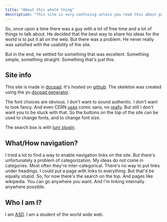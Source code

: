 ```yaml
---
title: "About this whole thing"
description: "This site is very confusing unless you read this about page"
---
```

So, once upon a time there was a guy with a lot of free time and a lot of things to talk about.
He decided that the best way to share his ideas for the world is to put it all on the web.
But there was a problem. He never really was satisfied with the usability of the site.

But in the end, he settled for something that was excellent. Something simple, something straight. Something that's just this.

Site info
-----
This site is made in [docpad](http://docpad.org). It's hosted on [github](https://github.com/learnlearnin/learnlearnin.github.io). The skeleton was created using the yo [docpad generator](https://www.npmjs.org/package/generator-docpad).

The font choices are obvious. I don't want to sound authentic. I don't want to look fancy. And  even CERN [uses](http://home.web.cern.ch/about/updates/2014/04/cern-switch-comic-sans) comic sans, no [really](https://www.youtube.com/watch?v=AzX0dwbY4Yk). But still I don't want you to be stuck with that. So the buttons on the top of the site can be used to change fonts, and to change font size.

The search box is with [lunr plugin](https://www.npmjs.org/package/docpad-plugin-lunr).

What/How navigation?
----
I tried a lot to find a way to enable navigation links on the site. But there's unfortunately a problem of categorization. My ideas do not come in categories. Most often they're inter-categorical. There's no way to put links under headings. I could put a page with links to everything. But that'd be equally stupid. So, for now there's the search on the top. And pages like wikipedia. You can go anywhere you want. And I'm linking internally anywhere possible.

Who I am I?
----
I am [A](http://asdofindia.blogspot.com)[S](https://github.com/asdofindia)[D](https://plus.google.com/+AkshaySDinesh). I am a student of the world wide web. 